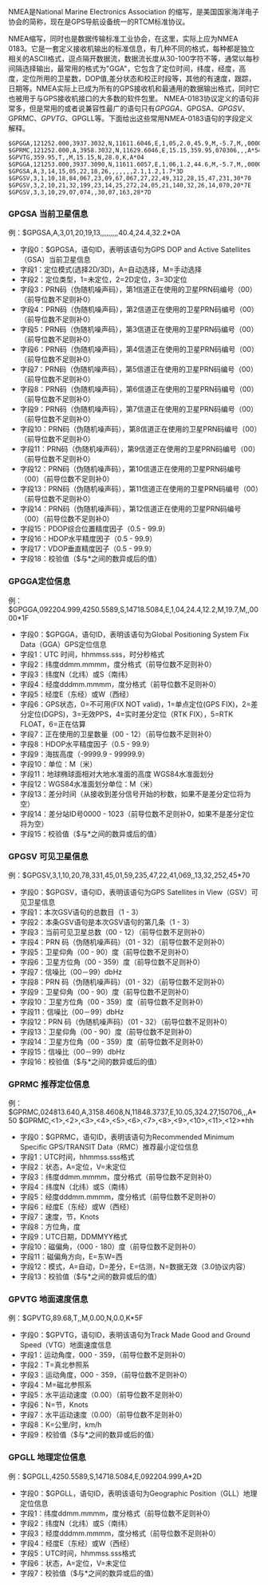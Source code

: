 
NMEA是National Marine Electronics Association 的缩写，是美国国家海洋电子协会的简称，现在是GPS导航设备统一的RTCM标准协议。

NMEA缩写，同时也是数据传输标准工业协会，在这里，实际上应为NMEA 0183。它是一套定义接收机输出的标准信息，有几种不同的格式，每种都是独立相关的ASCII格式，逗点隔开数据流，数据流长度从30-100字符不等，通常以每秒间隔选择输出，最常用的格式为"GGA"，它包含了定位时间，纬度，经度，高度，定位所用的卫星数，DOP值,差分状态和校正时段等，其他的有速度，跟踪，日期等。NMEA实际上已成为所有的GPS接收机和最通用的数据输出格式，同时它也被用于与GPS接收机接口的大多数的软件包里。
NMEA-0183协议定义的语句非常多，但是常用的或者说兼容性最广的语句只有$GPGGA、$GPGSA、$GPGSV、$GPRMC、$GPVTG、$GPGLL等。下面给出这些常用NMEA-0183语句的字段定义解释。

```
$GPGGA,121252.000,3937.3032,N,11611.6046,E,1,05,2.0,45.9,M,-5.7,M,,0000*77
$GPRMC,121252.000,A,3958.3032,N,11629.6046,E,15.15,359.95,070306,,,A*54
$GPVTG,359.95,T,,M,15.15,N,28.0,K,A*04
$GPGGA,121253.000,3937.3090,N,11611.6057,E,1,06,1.2,44.6,M,-5.7,M,,0000*72
$GPGSA,A,3,14,15,05,22,18,26,,,,,,,2.1,1.2,1.7*3D
$GPGSV,3,1,10,18,84,067,23,09,67,067,27,22,49,312,28,15,47,231,30*70
$GPGSV,3,2,10,21,32,199,23,14,25,272,24,05,21,140,32,26,14,070,20*7E
$GPGSV,3,3,10,29,07,074,,30,07,163,28*7D
```

### GPGSA 当前卫星信息
例：$GPGSA,A,3,01,20,19,13,,,,,,,,,40.4,24.4,32.2*0A
* 字段0：$GPGSA，语句ID，表明该语句为GPS DOP and Active Satellites（GSA）当前卫星信息
* 字段1：定位模式(选择2D/3D)，A=自动选择，M=手动选择
* 字段2：定位类型，1=未定位，2=2D定位，3=3D定位
* 字段3：PRN码（伪随机噪声码），第1信道正在使用的卫星PRN码编号（00）（前导位数不足则补0）
* 字段4：PRN码（伪随机噪声码），第2信道正在使用的卫星PRN码编号（00）（前导位数不足则补0）
* 字段5：PRN码（伪随机噪声码），第3信道正在使用的卫星PRN码编号（00）（前导位数不足则补0）
* 字段6：PRN码（伪随机噪声码），第4信道正在使用的卫星PRN码编号（00）（前导位数不足则补0）
* 字段7：PRN码（伪随机噪声码），第5信道正在使用的卫星PRN码编号（00）（前导位数不足则补0）
* 字段8：PRN码（伪随机噪声码），第6信道正在使用的卫星PRN码编号（00）（前导位数不足则补0）
* 字段9：PRN码（伪随机噪声码），第7信道正在使用的卫星PRN码编号（00）（前导位数不足则补0）
* 字段10：PRN码（伪随机噪声码），第8信道正在使用的卫星PRN码编号（00）（前导位数不足则补0）
* 字段11：PRN码（伪随机噪声码），第9信道正在使用的卫星PRN码编号（00）（前导位数不足则补0）
* 字段12：PRN码（伪随机噪声码），第10信道正在使用的卫星PRN码编号（00）（前导位数不足则补0）
* 字段13：PRN码（伪随机噪声码），第11信道正在使用的卫星PRN码编号（00）（前导位数不足则补0）
* 字段14：PRN码（伪随机噪声码），第12信道正在使用的卫星PRN码编号（00）（前导位数不足则补0）
* 字段15：PDOP综合位置精度因子（0.5 - 99.9）
* 字段16：HDOP水平精度因子（0.5 - 99.9）
* 字段17：VDOP垂直精度因子（0.5 - 99.9）
* 字段18：校验值（$与*之间的数异或后的值）


### GPGGA定位信息
例：$GPGGA,092204.999,4250.5589,S,14718.5084,E,1,04,24.4,12.2,M,19.7,M,,0000*1F
* 字段0：$GPGGA，语句ID，表明该语句为Global Positioning System Fix Data（GGA）GPS定位信息
* 字段1：UTC 时间，hhmmss.sss，时分秒格式
* 字段2：纬度ddmm.mmmm，度分格式（前导位数不足则补0）
* 字段3：纬度N（北纬）或S（南纬）
* 字段4：经度dddmm.mmmm，度分格式（前导位数不足则补0）
* 字段5：经度E（东经）或W（西经）
* 字段6：GPS状态，0=不可用(FIX NOT valid)，1=单点定位(GPS FIX)，2=差分定位(DGPS)，3=无效PPS，4=实时差分定位（RTK FIX），5=RTK  FLOAT，6=正在估算
* 字段7：正在使用的卫星数量（00 - 12）（前导位数不足则补0）
* 字段8：HDOP水平精度因子（0.5 - 99.9）
* 字段9：海拔高度（-9999.9 - 99999.9）
* 字段10：单位：M（米）
* 字段11：地球椭球面相对大地水准面的高度 WGS84水准面划分
* 字段12：WGS84水准面划分单位：M（米）
* 字段13：差分时间（从接收到差分信号开始的秒数，如果不是差分定位将为空）
* 字段14：差分站ID号0000 - 1023（前导位数不足则补0，如果不是差分定位将为空）
* 字段15：校验值（$与*之间的数异或后的值）


### GPGSV 可见卫星信息

例：$GPGSV,3,1,10,20,78,331,45,01,59,235,47,22,41,069,,13,32,252,45*70
* 字段0：$GPGSV，语句ID，表明该语句为GPS Satellites in View（GSV）可见卫星信息
* 字段1：本次GSV语句的总数目（1 - 3）
* 字段2：本条GSV语句是本次GSV语句的第几条（1 - 3）
* 字段3：当前可见卫星总数（00 - 12）（前导位数不足则补0）
* 字段4：PRN 码（伪随机噪声码）（01 - 32）（前导位数不足则补0）
* 字段5：卫星仰角（00 - 90）度（前导位数不足则补0）
* 字段6：卫星方位角（00 - 359）度（前导位数不足则补0）
* 字段7：信噪比（00－99）dbHz
* 字段8：PRN 码（伪随机噪声码）（01 - 32）（前导位数不足则补0）
* 字段9：卫星仰角（00 - 90）度（前导位数不足则补0）
* 字段10：卫星方位角（00 - 359）度（前导位数不足则补0）
* 字段11：信噪比（00－99）dbHz
* 字段12：PRN 码（伪随机噪声码）（01 - 32）（前导位数不足则补0）
* 字段13：卫星仰角（00 - 90）度（前导位数不足则补0）
* 字段14：卫星方位角（00 - 359）度（前导位数不足则补0）
* 字段15：信噪比（00－99）dbHz
* 字段16：校验值（$与*之间的数异或后的值）

### GPRMC 推荐定位信息

例：$GPRMC,024813.640,A,3158.4608,N,11848.3737,E,10.05,324.27,150706,,,A*50
$GPRMC,<1>,<2>,<3>,<4>,<5>,<6>,<7>,<8>,<9>,<10>,<11>,<12>*hh
* 字段0：$GPRMC，语句ID，表明该语句为Recommended Minimum Specific GPS/TRANSIT Data（RMC）推荐最小定位信息
* 字段1：UTC时间，hhmmss.sss格式
* 字段2：状态，A=定位，V=未定位
* 字段3：纬度ddmm.mmmm，度分格式（前导位数不足则补0）
* 字段4：纬度N（北纬）或S（南纬）
* 字段5：经度dddmm.mmmm，度分格式（前导位数不足则补0）
* 字段6：经度E（东经）或W（西经）
* 字段7：速度，节，Knots
* 字段8：方位角，度
* 字段9：UTC日期，DDMMYY格式
* 字段10：磁偏角，（000 - 180）度（前导位数不足则补0）
* 字段11：磁偏角方向，E=东W=西
* 字段12：模式，A=自动，D=差分，E=估测，N=数据无效（3.0协议内容）
* 字段13：校验值（$与*之间的数异或后的值）

### GPVTG 地面速度信息

例：$GPVTG,89.68,T,,M,0.00,N,0.0,K*5F
* 字段0：$GPVTG，语句ID，表明该语句为Track Made Good and Ground Speed（VTG）地面速度信息
* 字段1：运动角度，000 - 359，（前导位数不足则补0）
* 字段2：T=真北参照系
* 字段3：运动角度，000 - 359，（前导位数不足则补0）
* 字段4：M=磁北参照系
* 字段5：水平运动速度（0.00）（前导位数不足则补0）
* 字段6：N=节，Knots
* 字段7：水平运动速度（0.00）（前导位数不足则补0）
* 字段8：K=公里/时，km/h
* 字段9：校验值（$与*之间的数异或后的值）


### GPGLL 地理定位信息
例：$GPGLL,4250.5589,S,14718.5084,E,092204.999,A*2D
* 字段0：$GPGLL，语句ID，表明该语句为Geographic Position（GLL）地理定位信息
* 字段1：纬度ddmm.mmmm，度分格式（前导位数不足则补0）
* 字段2：纬度N（北纬）或S（南纬）
* 字段3：经度dddmm.mmmm，度分格式（前导位数不足则补0）
* 字段4：经度E（东经）或W（西经）
* 字段5：UTC时间，hhmmss.sss格式
* 字段6：状态，A=定位，V=未定位
* 字段7：校验值（$与*之间的数异或后的值）